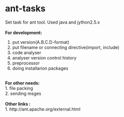 ant-tasks
=========

Set task for ant tool. Used java and jython2.5.x<br><br>
<b>For development:</b><br>
1. put version(A.B.C.D-format)<br>
2. put filename or connecting directive(import, include)<br>
3. code analyser<br>
4. analyser version control history<br>
5. preprocessor<br>
6. doing installarion packages<br>
<br>
<b>For other needs:</b><br>
1. file packing<br>
2. sending msges<br><br>
<b>Other links :</b><br>
1. http://ant.apache.org/external.html